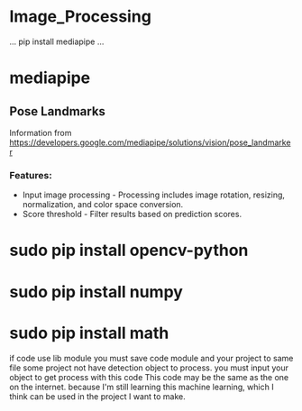 # Image_Processing
...
pip install mediapipe
...
# mediapipe
## Pose Landmarks
 Information from https://developers.google.com/mediapipe/solutions/vision/pose_landmarker
 ### Features:
- Input image processing - Processing includes image rotation, resizing, normalization, and color space conversion.
- Score threshold - Filter results based on prediction scores.
# sudo pip install opencv-python
# sudo pip install numpy
# sudo pip install math
if code use lib module you must save code module and your project to same file
some project not have detection object to process. you must input your object to get process with this code
This code may be the same as the one on the internet. because I'm still learning this machine learning, which I think can be used in the project I want to make.
